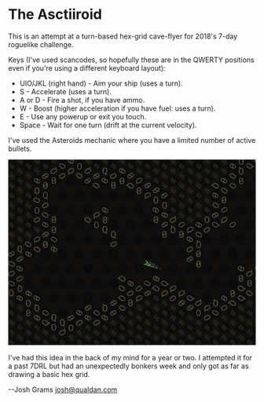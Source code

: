 The Asctiiroid
==============

This is an attempt at a turn-based hex-grid cave-flyer for
2018's 7-day roguelike challenge.

Keys (I've used scancodes, so hopefully these are in the QWERTY
positions even if you're using a different keyboard layout):

* UIO/JKL (right hand) - Aim your ship (uses a turn).
* S - Accelerate (uses a turn).
* A or D - Fire a shot, if you have ammo.
* W - Boost (higher acceleration if you have fuel: uses a turn).
* E - Use any powerup or exit you touch.
* Space - Wait for one turn (drift at the current velocity).

I've used the Asteroids mechanic where you have a limited number
of active bullets.

![screenshot](asctiiroid.jpg)

I've had this idea in the back of my mind for a year or two.  I
attempted it for a past 7DRL but had an unexpectedly bonkers
week and only got as far as drawing a basic hex grid.

--Josh Grams <josh@qualdan.com>
